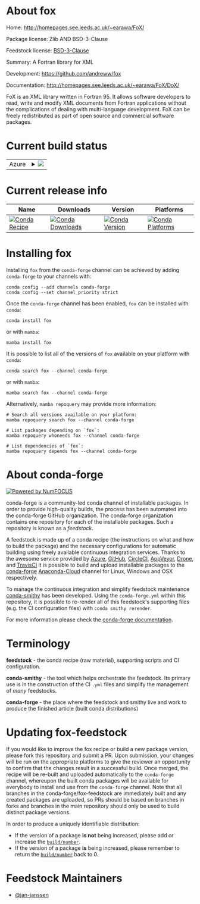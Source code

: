 About fox
=========

Home: http://homepages.see.leeds.ac.uk/~earawa/FoX/

Package license: Zlib AND BSD-3-Clause

Feedstock license: [BSD-3-Clause](https://github.com/conda-forge/fox-feedstock/blob/main/LICENSE.txt)

Summary: A Fortran library for XML

Development: https://github.com/andreww/fox

Documentation: http://homepages.see.leeds.ac.uk/~earawa/FoX/DoX/

FoX is an XML library written in Fortran 95. It allows software
developers to read, write and modify XML documents from Fortran
applications without the complications of dealing with
multi-language development. FoX can be freely redistributed as
part of open source and commercial software packages.


Current build status
====================


<table>
    
  <tr>
    <td>Azure</td>
    <td>
      <details>
        <summary>
          <a href="https://dev.azure.com/conda-forge/feedstock-builds/_build/latest?definitionId=9410&branchName=main">
            <img src="https://dev.azure.com/conda-forge/feedstock-builds/_apis/build/status/fox-feedstock?branchName=main">
          </a>
        </summary>
        <table>
          <thead><tr><th>Variant</th><th>Status</th></tr></thead>
          <tbody><tr>
              <td>linux_64</td>
              <td>
                <a href="https://dev.azure.com/conda-forge/feedstock-builds/_build/latest?definitionId=9410&branchName=main">
                  <img src="https://dev.azure.com/conda-forge/feedstock-builds/_apis/build/status/fox-feedstock?branchName=main&jobName=linux&configuration=linux%20linux_64_" alt="variant">
                </a>
              </td>
            </tr><tr>
              <td>linux_aarch64</td>
              <td>
                <a href="https://dev.azure.com/conda-forge/feedstock-builds/_build/latest?definitionId=9410&branchName=main">
                  <img src="https://dev.azure.com/conda-forge/feedstock-builds/_apis/build/status/fox-feedstock?branchName=main&jobName=linux&configuration=linux%20linux_aarch64_" alt="variant">
                </a>
              </td>
            </tr><tr>
              <td>osx_64</td>
              <td>
                <a href="https://dev.azure.com/conda-forge/feedstock-builds/_build/latest?definitionId=9410&branchName=main">
                  <img src="https://dev.azure.com/conda-forge/feedstock-builds/_apis/build/status/fox-feedstock?branchName=main&jobName=osx&configuration=osx%20osx_64_" alt="variant">
                </a>
              </td>
            </tr>
          </tbody>
        </table>
      </details>
    </td>
  </tr>
</table>

Current release info
====================

| Name | Downloads | Version | Platforms |
| --- | --- | --- | --- |
| [![Conda Recipe](https://img.shields.io/badge/recipe-fox-green.svg)](https://anaconda.org/conda-forge/fox) | [![Conda Downloads](https://img.shields.io/conda/dn/conda-forge/fox.svg)](https://anaconda.org/conda-forge/fox) | [![Conda Version](https://img.shields.io/conda/vn/conda-forge/fox.svg)](https://anaconda.org/conda-forge/fox) | [![Conda Platforms](https://img.shields.io/conda/pn/conda-forge/fox.svg)](https://anaconda.org/conda-forge/fox) |

Installing fox
==============

Installing `fox` from the `conda-forge` channel can be achieved by adding `conda-forge` to your channels with:

```
conda config --add channels conda-forge
conda config --set channel_priority strict
```

Once the `conda-forge` channel has been enabled, `fox` can be installed with `conda`:

```
conda install fox
```

or with `mamba`:

```
mamba install fox
```

It is possible to list all of the versions of `fox` available on your platform with `conda`:

```
conda search fox --channel conda-forge
```

or with `mamba`:

```
mamba search fox --channel conda-forge
```

Alternatively, `mamba repoquery` may provide more information:

```
# Search all versions available on your platform:
mamba repoquery search fox --channel conda-forge

# List packages depending on `fox`:
mamba repoquery whoneeds fox --channel conda-forge

# List dependencies of `fox`:
mamba repoquery depends fox --channel conda-forge
```


About conda-forge
=================

[![Powered by
NumFOCUS](https://img.shields.io/badge/powered%20by-NumFOCUS-orange.svg?style=flat&colorA=E1523D&colorB=007D8A)](https://numfocus.org)

conda-forge is a community-led conda channel of installable packages.
In order to provide high-quality builds, the process has been automated into the
conda-forge GitHub organization. The conda-forge organization contains one repository
for each of the installable packages. Such a repository is known as a *feedstock*.

A feedstock is made up of a conda recipe (the instructions on what and how to build
the package) and the necessary configurations for automatic building using freely
available continuous integration services. Thanks to the awesome service provided by
[Azure](https://azure.microsoft.com/en-us/services/devops/), [GitHub](https://github.com/),
[CircleCI](https://circleci.com/), [AppVeyor](https://www.appveyor.com/),
[Drone](https://cloud.drone.io/welcome), and [TravisCI](https://travis-ci.com/)
it is possible to build and upload installable packages to the
[conda-forge](https://anaconda.org/conda-forge) [Anaconda-Cloud](https://anaconda.org/)
channel for Linux, Windows and OSX respectively.

To manage the continuous integration and simplify feedstock maintenance
[conda-smithy](https://github.com/conda-forge/conda-smithy) has been developed.
Using the ``conda-forge.yml`` within this repository, it is possible to re-render all of
this feedstock's supporting files (e.g. the CI configuration files) with ``conda smithy rerender``.

For more information please check the [conda-forge documentation](https://conda-forge.org/docs/).

Terminology
===========

**feedstock** - the conda recipe (raw material), supporting scripts and CI configuration.

**conda-smithy** - the tool which helps orchestrate the feedstock.
                   Its primary use is in the construction of the CI ``.yml`` files
                   and simplify the management of *many* feedstocks.

**conda-forge** - the place where the feedstock and smithy live and work to
                  produce the finished article (built conda distributions)


Updating fox-feedstock
======================

If you would like to improve the fox recipe or build a new
package version, please fork this repository and submit a PR. Upon submission,
your changes will be run on the appropriate platforms to give the reviewer an
opportunity to confirm that the changes result in a successful build. Once
merged, the recipe will be re-built and uploaded automatically to the
`conda-forge` channel, whereupon the built conda packages will be available for
everybody to install and use from the `conda-forge` channel.
Note that all branches in the conda-forge/fox-feedstock are
immediately built and any created packages are uploaded, so PRs should be based
on branches in forks and branches in the main repository should only be used to
build distinct package versions.

In order to produce a uniquely identifiable distribution:
 * If the version of a package **is not** being increased, please add or increase
   the [``build/number``](https://docs.conda.io/projects/conda-build/en/latest/resources/define-metadata.html#build-number-and-string).
 * If the version of a package **is** being increased, please remember to return
   the [``build/number``](https://docs.conda.io/projects/conda-build/en/latest/resources/define-metadata.html#build-number-and-string)
   back to 0.

Feedstock Maintainers
=====================

* [@jan-janssen](https://github.com/jan-janssen/)

